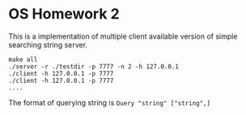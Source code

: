 # OS Homework 2
This is a implementation of multiple client available version of simple searching string server.
```
make all
./server -r ./testdir -p 7777 -n 2 -h 127.0.0.1
./client -h 127.0.0.1 -p 7777
./client -h 127.0.0.1 -p 7777
....
```

The format of querying string is `Query "string" ["string",]`